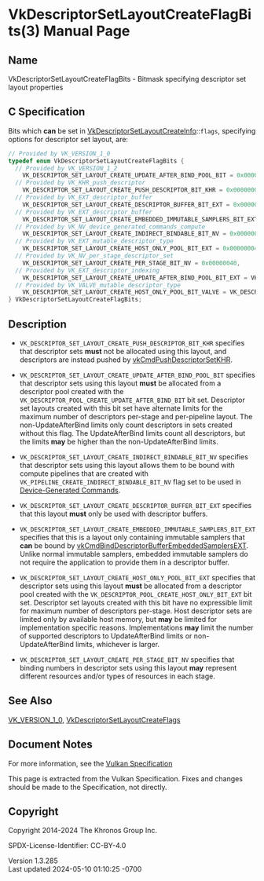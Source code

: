 # VkDescriptorSetLayoutCreateFlagBits(3) Manual Page

## Name

VkDescriptorSetLayoutCreateFlagBits - Bitmask specifying descriptor set
layout properties



## <a href="#_c_specification" class="anchor"></a>C Specification

Bits which **can** be set in
[VkDescriptorSetLayoutCreateInfo](https://registry.khronos.org/vulkan/specs/1.3-extensions/man/html/VkDescriptorSetLayoutCreateInfo.html)::`flags`,
specifying options for descriptor set layout, are:

``` c
// Provided by VK_VERSION_1_0
typedef enum VkDescriptorSetLayoutCreateFlagBits {
  // Provided by VK_VERSION_1_2
    VK_DESCRIPTOR_SET_LAYOUT_CREATE_UPDATE_AFTER_BIND_POOL_BIT = 0x00000002,
  // Provided by VK_KHR_push_descriptor
    VK_DESCRIPTOR_SET_LAYOUT_CREATE_PUSH_DESCRIPTOR_BIT_KHR = 0x00000001,
  // Provided by VK_EXT_descriptor_buffer
    VK_DESCRIPTOR_SET_LAYOUT_CREATE_DESCRIPTOR_BUFFER_BIT_EXT = 0x00000010,
  // Provided by VK_EXT_descriptor_buffer
    VK_DESCRIPTOR_SET_LAYOUT_CREATE_EMBEDDED_IMMUTABLE_SAMPLERS_BIT_EXT = 0x00000020,
  // Provided by VK_NV_device_generated_commands_compute
    VK_DESCRIPTOR_SET_LAYOUT_CREATE_INDIRECT_BINDABLE_BIT_NV = 0x00000080,
  // Provided by VK_EXT_mutable_descriptor_type
    VK_DESCRIPTOR_SET_LAYOUT_CREATE_HOST_ONLY_POOL_BIT_EXT = 0x00000004,
  // Provided by VK_NV_per_stage_descriptor_set
    VK_DESCRIPTOR_SET_LAYOUT_CREATE_PER_STAGE_BIT_NV = 0x00000040,
  // Provided by VK_EXT_descriptor_indexing
    VK_DESCRIPTOR_SET_LAYOUT_CREATE_UPDATE_AFTER_BIND_POOL_BIT_EXT = VK_DESCRIPTOR_SET_LAYOUT_CREATE_UPDATE_AFTER_BIND_POOL_BIT,
  // Provided by VK_VALVE_mutable_descriptor_type
    VK_DESCRIPTOR_SET_LAYOUT_CREATE_HOST_ONLY_POOL_BIT_VALVE = VK_DESCRIPTOR_SET_LAYOUT_CREATE_HOST_ONLY_POOL_BIT_EXT,
} VkDescriptorSetLayoutCreateFlagBits;
```

## <a href="#_description" class="anchor"></a>Description

- `VK_DESCRIPTOR_SET_LAYOUT_CREATE_PUSH_DESCRIPTOR_BIT_KHR` specifies
  that descriptor sets **must** not be allocated using this layout, and
  descriptors are instead pushed by
  [vkCmdPushDescriptorSetKHR](https://registry.khronos.org/vulkan/specs/1.3-extensions/man/html/vkCmdPushDescriptorSetKHR.html).

- `VK_DESCRIPTOR_SET_LAYOUT_CREATE_UPDATE_AFTER_BIND_POOL_BIT` specifies
  that descriptor sets using this layout **must** be allocated from a
  descriptor pool created with the
  `VK_DESCRIPTOR_POOL_CREATE_UPDATE_AFTER_BIND_BIT` bit set. Descriptor
  set layouts created with this bit set have alternate limits for the
  maximum number of descriptors per-stage and per-pipeline layout. The
  non-UpdateAfterBind limits only count descriptors in sets created
  without this flag. The UpdateAfterBind limits count all descriptors,
  but the limits **may** be higher than the non-UpdateAfterBind limits.

- `VK_DESCRIPTOR_SET_LAYOUT_CREATE_INDIRECT_BINDABLE_BIT_NV` specifies
  that descriptor sets using this layout allows them to be bound with
  compute pipelines that are created with
  `VK_PIPELINE_CREATE_INDIRECT_BINDABLE_BIT_NV` flag set to be used in
  <a
  href="https://registry.khronos.org/vulkan/specs/1.3-extensions/html/vkspec.html#device-generated-commands"
  target="_blank" rel="noopener">Device-Generated Commands</a>.

- `VK_DESCRIPTOR_SET_LAYOUT_CREATE_DESCRIPTOR_BUFFER_BIT_EXT` specifies
  that this layout **must** only be used with descriptor buffers.

- `VK_DESCRIPTOR_SET_LAYOUT_CREATE_EMBEDDED_IMMUTABLE_SAMPLERS_BIT_EXT`
  specifies that this is a layout only containing immutable samplers
  that **can** be bound by
  [vkCmdBindDescriptorBufferEmbeddedSamplersEXT](https://registry.khronos.org/vulkan/specs/1.3-extensions/man/html/vkCmdBindDescriptorBufferEmbeddedSamplersEXT.html).
  Unlike normal immutable samplers, embedded immutable samplers do not
  require the application to provide them in a descriptor buffer.

- `VK_DESCRIPTOR_SET_LAYOUT_CREATE_HOST_ONLY_POOL_BIT_EXT` specifies
  that descriptor sets using this layout **must** be allocated from a
  descriptor pool created with the
  `VK_DESCRIPTOR_POOL_CREATE_HOST_ONLY_BIT_EXT` bit set. Descriptor set
  layouts created with this bit have no expressible limit for maximum
  number of descriptors per-stage. Host descriptor sets are limited only
  by available host memory, but **may** be limited for implementation
  specific reasons. Implementations **may** limit the number of
  supported descriptors to UpdateAfterBind limits or non-UpdateAfterBind
  limits, whichever is larger.

- `VK_DESCRIPTOR_SET_LAYOUT_CREATE_PER_STAGE_BIT_NV` specifies that
  binding numbers in descriptor sets using this layout **may** represent
  different resources and/or types of resources in each stage.

## <a href="#_see_also" class="anchor"></a>See Also

[VK_VERSION_1_0](https://registry.khronos.org/vulkan/specs/1.3-extensions/man/html/VK_VERSION_1_0.html),
[VkDescriptorSetLayoutCreateFlags](https://registry.khronos.org/vulkan/specs/1.3-extensions/man/html/VkDescriptorSetLayoutCreateFlags.html)

## <a href="#_document_notes" class="anchor"></a>Document Notes

For more information, see the <a
href="https://registry.khronos.org/vulkan/specs/1.3-extensions/html/vkspec.html#VkDescriptorSetLayoutCreateFlagBits"
target="_blank" rel="noopener">Vulkan Specification</a>

This page is extracted from the Vulkan Specification. Fixes and changes
should be made to the Specification, not directly.

## <a href="#_copyright" class="anchor"></a>Copyright

Copyright 2014-2024 The Khronos Group Inc.

SPDX-License-Identifier: CC-BY-4.0

Version 1.3.285  
Last updated 2024-05-10 01:10:25 -0700
